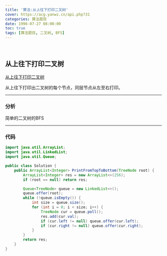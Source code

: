 ```yaml
---
title: '算法:从上往下打印二叉树'
cover: https://acg.yanwz.cn/api.php?31
categories: 算法题目
date: 1996-07-27 08:00:00
toc: true
tags: [算法题目, 二叉树, BFS]
---
```


<br/>

<!--more-->

## 从上往下打印二叉树

[从上往下打印二叉树](https://www.nowcoder.com/practice/7fe2212963db4790b57431d9ed259701?tpId=13&tqId=11175&tPage=2&rp=1&ru=%2Fta%2Fcoding-interviews&qru=%2Fta%2Fcoding-interviews%2Fquestion-ranking)

从上往下打印出二叉树的每个节点，同层节点从左至右打印。

****

### 分析

简单的二叉树的BFS

****

### 代码

```java
import java.util.ArrayList;
import java.util.LinkedList;
import java.util.Queue;

public class Solution {
    public ArrayList<Integer> PrintFromTopToBottom(TreeNode root) {
        ArrayList<Integer> res = new ArrayList<>(256);
        if (root == null) return res;

        Queue<TreeNode> queue = new LinkedList<>();
        queue.offer(root);
        while (!queue.isEmpty()) {
            int size = queue.size();
            for (int i = 0; i < size; i++) {
                TreeNode cur = queue.poll();
                res.add(cur.val);
                if (cur.left != null) queue.offer(cur.left);
                if (cur.right != null) queue.offer(cur.right);
            }
        }
        return res;
    }
}
```

